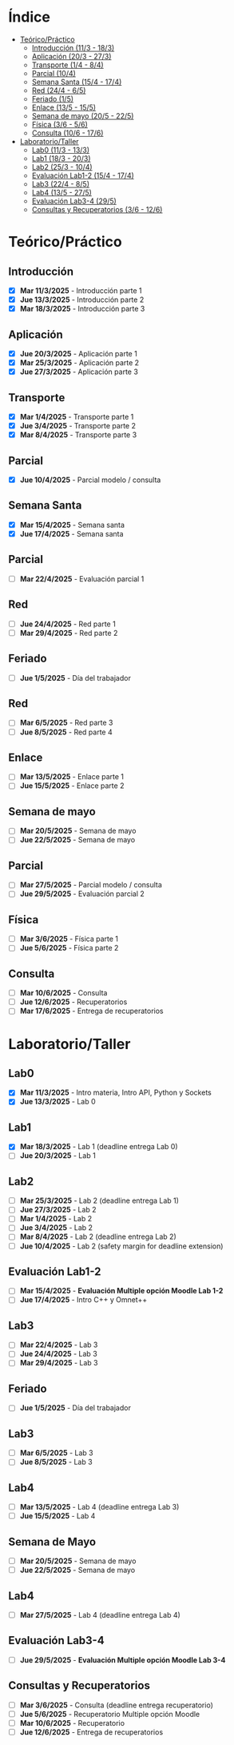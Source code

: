 # Índice
- [Teórico/Práctico](#teóricopráctico)
  - [Introducción (11/3 - 18/3)](#introducción)
  - [Aplicación (20/3 - 27/3)](#aplicación)
  - [Transporte (1/4 - 8/4)](#transporte)
  - [Parcial (10/4)](#parcial)
  - [Semana Santa (15/4 - 17/4)](#semana-santa)
  - [Red (24/4 - 6/5)](#red)
  - [Feriado (1/5)](#feriado)
  - [Enlace (13/5 - 15/5)](#enlace)
  - [Semana de mayo (20/5 - 22/5)](#semana-de-mayo)
  - [Física (3/6 - 5/6)](#física)
  - [Consulta (10/6 - 17/6)](#consulta)
- [Laboratorio/Taller](#laboratoriotaller)
  - [Lab0 (11/3 - 13/3)](#lab0)
  - [Lab1 (18/3 - 20/3)](#lab1)
  - [Lab2 (25/3 - 10/4)](#lab2)
  - [Evaluación Lab1-2 (15/4 - 17/4)](#evaluación-lab1-2)
  - [Lab3 (22/4 - 8/5)](#lab3)
  - [Lab4 (13/5 - 27/5)](#lab4)
  - [Evaluación Lab3-4 (29/5)](#evaluación-lab3-4)
  - [Consultas y Recuperatorios (3/6 - 12/6)](#consultas-y-recuperatorios)

# Teórico/Práctico
## Introducción
- [x] **Mar 11/3/2025** - Introducción parte 1
- [x] **Jue 13/3/2025** - Introducción parte 2
- [x] **Mar 18/3/2025** - Introducción parte 3

## Aplicación
- [x] **Jue 20/3/2025** - Aplicación parte 1
- [x] **Mar 25/3/2025** - Aplicación parte 2
- [x] **Jue 27/3/2025** - Aplicación parte 3

## Transporte
- [x] **Mar 1/4/2025** - Transporte parte 1
- [x] **Jue 3/4/2025** - Transporte parte 2
- [x] **Mar 8/4/2025** - Transporte parte 3

## **Parcial**
- [x] **Jue 10/4/2025** - Parcial modelo / consulta

## Semana Santa
- [x] **Mar 15/4/2025** - Semana santa
- [x] **Jue 17/4/2025** - Semana santa

## **Parcial**
- [ ] **Mar 22/4/2025** - Evaluación parcial 1

## Red
- [ ] **Jue 24/4/2025** - Red parte 1
- [ ] **Mar 29/4/2025** - Red parte 2

## Feriado
- [ ] **Jue 1/5/2025** - Día del trabajador

## Red
- [ ] **Mar 6/5/2025** - Red parte 3
- [ ] **Jue 8/5/2025** - Red parte 4

## Enlace
- [ ] **Mar 13/5/2025** - Enlace parte 1
- [ ] **Jue 15/5/2025** - Enlace parte 2

## Semana de mayo
- [ ] **Mar 20/5/2025** - Semana de mayo
- [ ] **Jue 22/5/2025** - Semana de mayo

## **Parcial**
- [ ] **Mar 27/5/2025** - Parcial modelo / consulta
- [ ] **Jue 29/5/2025** - Evaluación parcial 2

## Física
- [ ] **Mar 3/6/2025** - Física parte 1
- [ ] **Jue 5/6/2025** - Física parte 2

## Consulta
- [ ] **Mar 10/6/2025** - Consulta
- [ ] **Jue 12/6/2025** - Recuperatorios
- [ ] **Mar 17/6/2025** - Entrega de recuperatorios

# Laboratorio/Taller
## Lab0
- [x] **Mar 11/3/2025** - Intro materia, Intro API, Python y Sockets
- [x] **Jue 13/3/2025** - Lab 0

## Lab1
- [x] **Mar 18/3/2025** - Lab 1 (deadline entrega Lab 0)
- [ ] **Jue 20/3/2025** - Lab 1

## Lab2
- [ ] **Mar 25/3/2025** - Lab 2 (deadline entrega Lab 1)
- [ ] **Jue 27/3/2025** - Lab 2
- [ ] **Mar 1/4/2025** - Lab 2
- [ ] **Jue 3/4/2025** - Lab 2
- [ ] **Mar 8/4/2025** - Lab 2 (deadline entrega Lab 2)
- [ ] **Jue 10/4/2025** - Lab 2 (safety margin for deadline extension)

## **Evaluación Lab1-2**
- [ ] **Mar 15/4/2025** - **Evaluación Multiple opción Moodle Lab 1-2**
- [ ] **Jue 17/4/2025** - Intro C++ y Omnet++

## Lab3
- [ ] **Mar 22/4/2025** - Lab 3
- [ ] **Jue 24/4/2025** - Lab 3
- [ ] **Mar 29/4/2025** - Lab 3

## Feriado
- [ ] **Jue 1/5/2025** - Día del trabajador

## Lab3
- [ ] **Mar 6/5/2025** - Lab 3
- [ ] **Jue 8/5/2025** - Lab 3

## Lab4
- [ ] **Mar 13/5/2025** - Lab 4 (deadline entrega Lab 3)
- [ ] **Jue 15/5/2025** - Lab 4

## Semana de Mayo
- [ ] **Mar 20/5/2025** - Semana de mayo
- [ ] **Jue 22/5/2025** - Semana de mayo

## Lab4
- [ ] **Mar 27/5/2025** - Lab 4 (deadline entrega Lab 4)

## **Evaluación Lab3-4**
- [ ] **Jue 29/5/2025** - **Evaluación Multiple opción Moodle Lab 3-4**

## Consultas y Recuperatorios
- [ ] **Mar 3/6/2025** - Consulta (deadline entrega recuperatorio)
- [ ] **Jue 5/6/2025** - Recuperatorio Multiple opción Moodle
- [ ] **Mar 10/6/2025** - Recuperatorio
- [ ] **Jue 12/6/2025** - Entrega de recuperatorios
